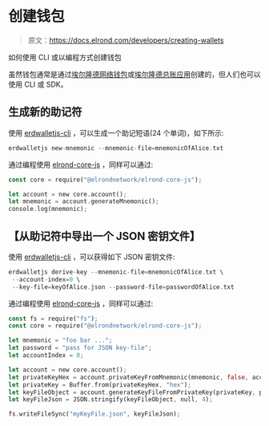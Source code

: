 # 创建钱包

> 原文：<https://docs.elrond.com/developers/creating-wallets>

 如何使用 CLI 或以编程方式创建钱包

虽然钱包通常是通过[埃尔隆德网络钱包](https://wallet.elrond.com/)或[埃尔隆德总账应用](https://github.com/ElrondNetwork/ledger-elrond)创建的，但人们也可以使用 CLI 或 SDK。

## **生成新的助记符**

使用 [erdwalletjs-cli](https://www.npmjs.com/package/@elrondnetwork/erdwalletjs-cli) ，可以生成一个助记短语(24 个单词)，如下所示:

```rust
erdwalletjs new-mnemonic --mnemonic-file=mnemonicOfAlice.txt 
```

通过编程使用 [elrond-core-js](https://www.npmjs.com/package/@elrondnetwork/elrond-core-js) ，同样可以通过:

```rust
const core = require("@elrondnetwork/elrond-core-js");

let account = new core.account();
let mnemonic = account.generateMnemonic();
console.log(mnemonic); 
```

## **【从助记符中导出一个 JSON 密钥文件】**

使用 [erdwalletjs-cli](https://www.npmjs.com/package/@elrondnetwork/erdwalletjs-cli) ，可以获得如下 JSON 密钥文件:

```rust
erdwalletjs derive-key --mnemonic-file=mnemonicOfAlice.txt \
 --account-index=0 \
 --key-file=keyOfAlice.json --password-file=passwordOfAlice.txt 
```

通过编程使用 [elrond-core-js](https://www.npmjs.com/package/@elrondnetwork/elrond-core-js) ，同样可以通过:

```rust
const fs = require("fs");
const core = require("@elrondnetwork/elrond-core-js");

let mnemonic = "foo bar ...";
let password = "pass for JSON key-file";
let accountIndex = 0;

let account = new core.account();
let privateKeyHex = account.privateKeyFromMnemonic(mnemonic, false, accountIndex.toString(), "");
let privateKey = Buffer.from(privateKeyHex, "hex");
let keyFileObject = account.generateKeyFileFromPrivateKey(privateKey, password);
let keyFileJson = JSON.stringify(keyFileObject, null, 4);

fs.writeFileSync("myKeyFile.json", keyFileJson); 
```